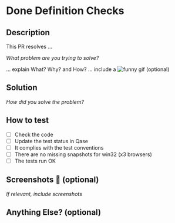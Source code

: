 # Done Definition Checks

## Description

This PR resolves ...

_What problem are you trying to solve?_

... explain What? Why? and How?
... include a ![funny gif](https://giphy.com/) (optional)

## Solution

_How did you solve the problem?_

## How to test

- [ ] Check the code
- [ ] Update the test status in Qase
- [ ] It complies with the test conventions
- [ ] There are no missing snapshots for win32 (x3 browsers)
- [ ] The tests run OK

## Screenshots 📸 (optional)

_If relevant, include screenshots_

## Anything Else? (optional)
